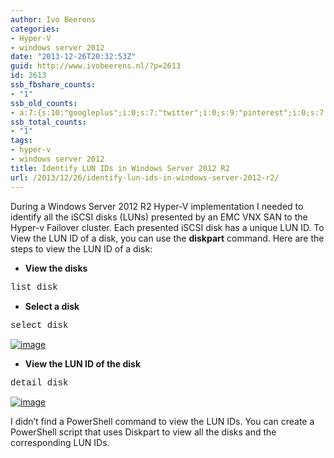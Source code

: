 ```yaml
---
author: Ivo Beerens
categories:
- Hyper-V
- windows server 2012
date: "2013-12-26T20:32:53Z"
guid: http://www.ivobeerens.nl/?p=2613
id: 2613
ssb_fbshare_counts:
- "1"
ssb_old_counts:
- a:7:{s:10:"googleplus";i:0;s:7:"twitter";i:0;s:9:"pinterest";i:0;s:7:"fbshare";i:1;s:8:"linkedin";i:0;s:6:"reddit";i:0;s:6:"tumblr";i:0;}
ssb_total_counts:
- "1"
tags:
- hyper-v
- windows server 2012
title: Identify LUN IDs in Windows Server 2012 R2
url: /2013/12/26/identify-lun-ids-in-windows-server-2012-r2/
---
```


During a Windows Server 2012 R2 Hyper-V implementation I needed to identify all the iSCSI disks (LUNs) presented by an EMC VNX SAN to the Hyper-v Failover cluster. Each presented iSCSI disk has a unique LUN ID. To View the LUN ID of a disk, you can use the **diskpart** command. Here are the steps to view the LUN ID of a disk:

- **View the disks**

<span style="font-family: 'Courier New';">list disk</span>

- **Select a disk**

<span style="font-family: 'Courier New';">select disk *<number>*</span>

[![image](http://localhost/wp-content/uploads/2013/12/image_thumb6.png "image")](http://localhost/wp-content/uploads/2013/12/image6.png)

- **View the LUN ID of the disk**

<span style="font-family: 'Courier New';">detail disk</span>

[![image](http://localhost/wp-content/uploads/2013/12/image_thumb7.png "image")](http://localhost/wp-content/uploads/2013/12/image7.png)

I didn’t find a PowerShell command to view the LUN IDs. You can create a PowerShell script that uses Diskpart to view all the disks and the corresponding LUN IDs.
